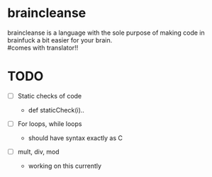 # braincleanse

braincleanse is a language with the sole purpose of making code in brainfuck a bit easier for your brain.  
#comes with translator!!

# TODO
- [ ] Static checks of code   
  - def staticCheck(i)..  
- [ ] For loops, while loops   
  - should have syntax exactly as C
   
- [ ] mult, div, mod  
  - working on this currently
